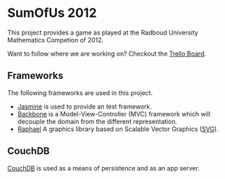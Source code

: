 SumOfUs 2012
============

This project provides a game as played at the Radboud University
Mathematics Competion of 2012.

Want to follow where we are working on? Checkout the 
[Trello Board](https://trello.com/board/sumofus/4fe0b30a330f637e090a6dee).

Frameworks
----------

The following frameworks are used in this project.

* [Jasmine](http://pivotal.github.com/jasmine/ "Jasmine GitHub documentation page")
  is used to provide an test framework.
* [Backbone](http://backbonejs.org/ "Backbone documentation page")
  is a Model-View-Controller (MVC) framework which will decouple the
  domain from the different representation.
* [Raphael](http://raphaeljs.com/ "Raphael Homepage") A graphics
  library based on Scalable Vector Graphics 
  ([SVG](http://en.wikipedia.org/wiki/Scalable_Vector_Graphics "Wikipedia on Scalable Vector Graphics")).

CouchDB
-------

[CouchDB](http://couchdb.apache.org/ "Homepage for CouchDB") is used
as a means of persistence and as an app server.